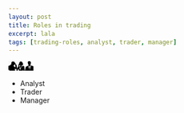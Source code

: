 ```yaml
---
layout: post
title: Roles in trading
excerpt: lala
tags: [trading-roles, analyst, trader, manager]
---
```


<img src="/img/analyst-trader-manager.png" alt="Analyst, Trader, Manager" width="10%" />

* Analyst
* Trader
* Manager
